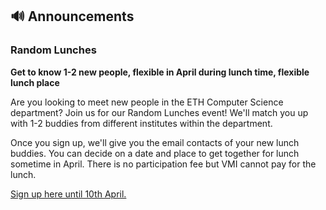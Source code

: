 ## 🔊 Announcements

### Random Lunches

**Get to know 1-2 new people, flexible in April during lunch time, flexible lunch place**

Are you looking to meet new people in the ETH Computer Science department? Join us for our Random Lunches event! We'll match you up with 1-2 buddies from different institutes within the department.

Once you sign up, we'll give you the email contacts of your new lunch buddies. You can decide on a date and place to get together for lunch sometime in April. There is no participation fee but VMI cannot pay for the lunch.

[Sign up here until 10th April.](https://forms.gle/dxAHdHzmcTZWjVdZ7)

